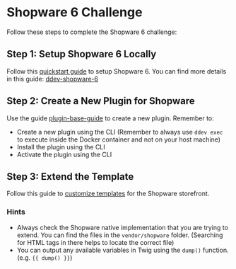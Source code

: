 # Shopware 6 Challenge

Follow these steps to complete the Shopware 6 challenge:

## Step 1: Setup Shopware 6 Locally

Follow this [quickstart guide](https://ddev.readthedocs.io/en/latest/users/quickstart/#shopware-6) to setup Shopware 6. You can find more details in this guide: [ddev-shopware-6](https://susi.dev/ddev-shopware-6/)

## Step 2: Create a New Plugin for Shopware

Use the guide [plugin-base-guide](https://developer.shopware.com/docs/guides/plugins/plugins/plugin-base-guide) to create a new plugin. Remember to:

- Create a new plugin using the CLI (Remember to always use `ddev exec` to execute inside the Docker container and not on your host machine)
- Install the plugin using the CLI
- Activate the plugin using the CLI

## Step 3: Extend the Template

Follow this guide to [customize templates](https://developer.shopware.com/docs/guides/plugins/plugins/storefront/customize-templates) for the Shopware storefront.

### Hints

- Always check the Shopware native implementation that you are trying to extend. You can find the files in the `vendor/shopware` folder. (Searching for HTML tags in there helps to locate the correct file)
- You can output any available variables in Twig using the `dump()` function. (e.g. `{{ dump() }}`)
